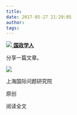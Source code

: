```yaml
---
title: 
date: 2017-05-27 21:29:05
author: 
tags: 
---
```



[ ![](/images/4273/1.png) **国政学人** ](javascript:;)

分享一篇文章。

![](/images/4273/2.png)

上海国际问题研究院

原创

阅读全文

